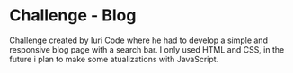 <h1> Challenge - Blog </h1>

Challenge created by Iuri Code where he had to develop a simple and responsive blog page with a search bar. I only used HTML and CSS, in the future i plan to make some atualizations with JavaScript.
